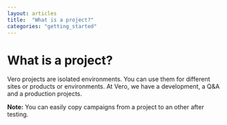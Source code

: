 ```yaml
---
layout: articles
title:  "What is a project?"
categories: "getting_started"
---
```


# What is a project?

Vero projects are isolated environments. You can use them for different sites or products or environments. At Vero, we have a development, a Q&A and a production projects.

**Note:** You can easily copy campaigns from a project to an other after testing.